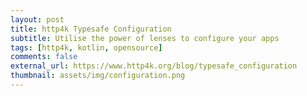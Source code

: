 ```yaml
---
layout: post
title: http4k Typesafe Configuration
subtitle: Utilise the power of lenses to configure your apps
tags: [http4k, kotlin, opensource]
comments: false
external_url: https://www.http4k.org/blog/typesafe_configuration
thumbnail: assets/img/configuration.png
---
```

